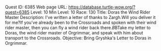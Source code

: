 Quest ID: 6385
Web page URL: https://database.turtle-wow.org/?quest=6385
Level: 10
Min Level: 10
Race: 130
Title: Doras the Wind Rider Master
Description: I've written a letter of thanks to Zargh.Will you deliver it for me?If you've already been to the Crossroads and spoken with their wind rider master, then you can fly a wind rider back there.$B$BTake my letter to Doras, the wind rider master of Orgrimmar, and speak with him about transport to the Crossroads.
Objective: Bring Gryshka's Letter to Doras in Orgrimmar.
